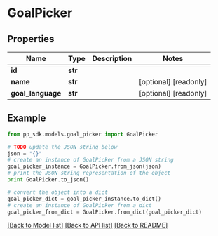 # GoalPicker


## Properties
Name | Type | Description | Notes
------------ | ------------- | ------------- | -------------
**id** | **str** |  | 
**name** | **str** |  | [optional] [readonly] 
**goal_language** | **str** |  | [optional] [readonly] 

## Example

```python
from pp_sdk.models.goal_picker import GoalPicker

# TODO update the JSON string below
json = "{}"
# create an instance of GoalPicker from a JSON string
goal_picker_instance = GoalPicker.from_json(json)
# print the JSON string representation of the object
print GoalPicker.to_json()

# convert the object into a dict
goal_picker_dict = goal_picker_instance.to_dict()
# create an instance of GoalPicker from a dict
goal_picker_from_dict = GoalPicker.from_dict(goal_picker_dict)
```
[[Back to Model list]](../README.md#documentation-for-models) [[Back to API list]](../README.md#documentation-for-api-endpoints) [[Back to README]](../README.md)


